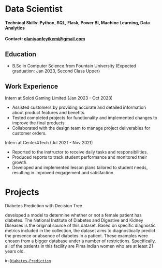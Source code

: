 
# Data Scientist

#### Technical Skills: Python, SQL, Flask, Power BI, Machine Learning, Data Analytics

#### Contact: olaniyanfeyikemi@gmail.com

## Education
- B.Sc in Computer Science from Fountain University (Expected graduation: Jan 2023, Second Class Upper)

## Work Experience
Intern at Soloti Gaming Limited (Jan 2023 - Oct 2023)
- Assisted customers by providing accurate and detailed information about product features and benefits.
- Tested completed projects for functionality and implemented changes to improve the final products.
- Collaborated with the design team to manage project deliverables for customer orders.

Intern at Center4Tech (Jul 2021 - Nov 2021)
- Reported to the instructor to receive daily tasks and responsibilities.
- Produced reports to track student performance and monitored their growth.
- Developed and implemented lesson plans tailored to student needs, resulting in improved engagement and satisfaction.

# Projects

Diabetes Prediction with Decision Tree

developed a model to determine whether or not a female patient has diabetes. The National Institute of Diabetes and Digestive and Kidney Diseases is the original source of this dataset. Based on specific diagnostic metrics included in the collection, the dataset aims to diagnostically predict the presence or absence of diabetes in a patient. These examples were chosen from a bigger database under a number of restrictions. Specifically, all of the patients in this facility are Pima Indian women who are at least 21 years old. 

in [`Diabetes-Prediction`]([#https://github.com/olaniyan18/Diabetes-Prediction/blob/main/diabetes.ipynb])


